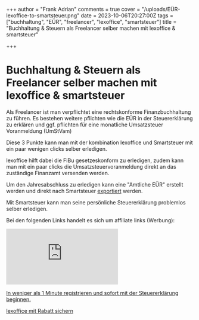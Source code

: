 +++
author = "Frank Adrian"
comments = true
cover = "/uploads/EÜR-lexoffice-to-smartsteuer.png"
date = 2023-10-06T20:27:00Z
tags = ["buchhaltung", "EÜR", "freelancer", "lexoffice", "smartsteuer"]
title = "Buchhaltung & Steuern als Freelancer selber machen mit lexoffice & smartsteuer"

+++
# Buchhaltung & Steuern als Freelancer selber machen mit lexoffice & smartsteuer

Als Freelancer ist man verpflichtet eine rechtskonforme Finanzbuchhaltung zu führen.
Es bestehen weitere pflichten wie die EÜR in der Steuererklärung zu erklären und ggf. pflichten für eine monatliche Umsatzsteuer Voranmeldung (UmStVam)

Diese 3 Punkte kann man mit der kombination lexoffice und Smartsteuer mit ein paar wenigen clicks selber erledigen.

lexoffice hilft dabei die FiBu gesetzeskonform zu erledigen, zudem kann man mit ein paar clicks die Umsatzsteuervoranmeldung direkt an das zuständige Finanzamt versenden werden.


Um den Jahresabschluss zu erledigen kann eine "Amtliche EÜR" erstellt werden und direkt nach Smartsteuer [exportiert](https://www.lexoffice.de/partner/smartsteuer/) werden.


Mit Smartsteuer kann man seine persönliche Steuererklärung problemlos selber erledigen.

Bei den folgenden Links handelt es sich um affiliate links (Werbung):

[![smartsteuer](https://www.awin1.com/cshow.php?s=2397462&v=15043&q=364451&r=1456770)](https://www.awin1.com/cread.php?s=2397462&v=15043&q=364451&r=1456770)

[In weniger als 1 Minute registrieren und sofort mit der Steuererklärung beginnen.](https://www.awin1.com/awclick.php?gid=364452&mid=15043&awinaffid=1456770&linkid=2397465&clickref=)

[lexoffice mit Rabatt sichern](https://www.awin1.com/awclick.php?gid=368497&mid=13787&awinaffid=1456770&linkid=2440761&clickref=)
